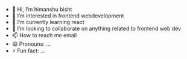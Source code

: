 - 👋 Hi, I’m himanshu bisht
- 👀 I’m interested in frontend webdevelopment
- 🌱 I’m currently learning react
- 💞️ I’m looking to collaborate on anything related to frontend web dev
- 📫 How to reach me email
- 😄 Pronouns: ...
- ⚡ Fun fact: ...

<!---
moonknytt/moonknytt is a ✨ special ✨ repository because its `README.md` (this file) appears on your GitHub profile.
You can click the Preview link to take a look at your changes.
--->

